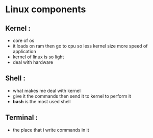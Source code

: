 # Linux components

## Kernel :

- core of os
- it loads on ram then go to cpu so less kernel size more speed of application
- kernel of linux is so light
- deal with hardware

## Shell :

- what makes me deal with kernel
- give it the commands then send it to kernel to perform it
- **bash** is the most used shell

## Terminal :

- the place that i write commands in it
